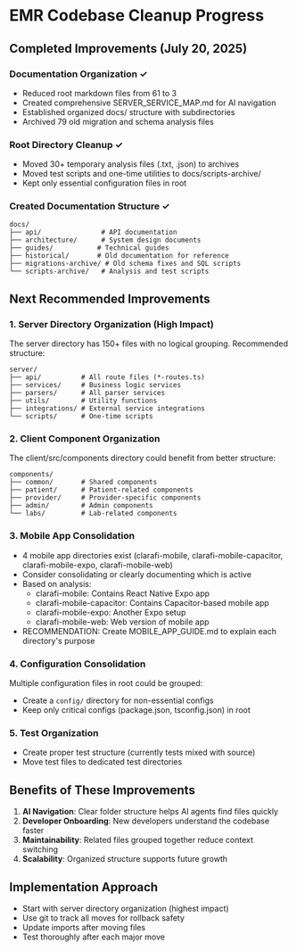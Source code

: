 # EMR Codebase Cleanup Progress

## Completed Improvements (July 20, 2025)

### Documentation Organization ✓
- Reduced root markdown files from 61 to 3
- Created comprehensive SERVER_SERVICE_MAP.md for AI navigation
- Established organized docs/ structure with subdirectories
- Archived 79 old migration and schema analysis files

### Root Directory Cleanup ✓
- Moved 30+ temporary analysis files (.txt, .json) to archives
- Moved test scripts and one-time utilities to docs/scripts-archive/
- Kept only essential configuration files in root

### Created Documentation Structure ✓
```
docs/
├── api/               # API documentation
├── architecture/      # System design documents
├── guides/           # Technical guides
├── historical/       # Old documentation for reference
├── migrations-archive/ # Old schema fixes and SQL scripts
└── scripts-archive/   # Analysis and test scripts
```

## Next Recommended Improvements

### 1. Server Directory Organization (High Impact)
The server directory has 150+ files with no logical grouping. Recommended structure:
```
server/
├── api/          # All route files (*-routes.ts)
├── services/     # Business logic services
├── parsers/      # All parser services
├── utils/        # Utility functions
├── integrations/ # External service integrations
└── scripts/      # One-time scripts
```

### 2. Client Component Organization 
The client/src/components directory could benefit from better structure:
```
components/
├── common/       # Shared components
├── patient/      # Patient-related components
├── provider/     # Provider-specific components
├── admin/        # Admin components
└── labs/         # Lab-related components
```

### 3. Mobile App Consolidation
- 4 mobile app directories exist (clarafi-mobile, clarafi-mobile-capacitor, clarafi-mobile-expo, clarafi-mobile-web)
- Consider consolidating or clearly documenting which is active
- Based on analysis:
  - clarafi-mobile: Contains React Native Expo app
  - clarafi-mobile-capacitor: Contains Capacitor-based mobile app
  - clarafi-mobile-expo: Another Expo setup
  - clarafi-mobile-web: Web version of mobile app
- RECOMMENDATION: Create MOBILE_APP_GUIDE.md to explain each directory's purpose

### 4. Configuration Consolidation
Multiple configuration files in root could be grouped:
- Create a `config/` directory for non-essential configs
- Keep only critical configs (package.json, tsconfig.json) in root

### 5. Test Organization
- Create proper test structure (currently tests mixed with source)
- Move test files to dedicated test directories

## Benefits of These Improvements
1. **AI Navigation**: Clear folder structure helps AI agents find files quickly
2. **Developer Onboarding**: New developers understand the codebase faster
3. **Maintainability**: Related files grouped together reduce context switching
4. **Scalability**: Organized structure supports future growth

## Implementation Approach
- Start with server directory organization (highest impact)
- Use git to track all moves for rollback safety
- Update imports after moving files
- Test thoroughly after each major move